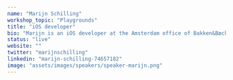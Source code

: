 ```yaml
---
name: "Marijn Schilling"
workshop_topic: "Playgrounds"
title: "iOS developer"
bio: "Marijn is an iOS developer at the Amsterdam office of Bakken&Bæck, a digital agency from Norway. She loves taking on new challenges and writing clean code that smells like flowers."
status: "live"
website: ""
twitter: "marijnschilling"
linkedin: "marijn-schilling-74657182"
image: "assets/images/speakers/speaker-marijn.png"
---
```


